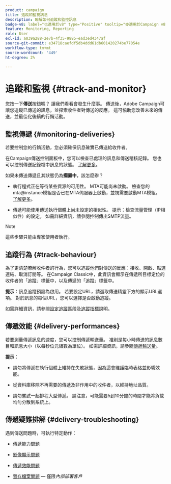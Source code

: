 ```yaml
---
product: campaign
title: 追蹤和監視訊息
description: 瞭解如何追蹤和監控訊息
badge-v8: label="也適用於v8" type="Positive" tooltip="亦適用於Campaign v8"
feature: Monitoring, Reporting
role: User
exl-id: a039a288-2e7b-4f35-9885-ead3ed4347af
source-git-commit: e34718caefdf5db4ddd61db601420274be77054e
workflow-type: tm+mt
source-wordcount: '449'
ht-degree: 2%

---
```


# 追蹤和監視 {#track-and-monitor}

您按一下&#x200B;**傳送**&#x200B;按鈕嗎？ 讓我們看看會發生什麼事。 傳送後，Adobe Campaign可讓您追蹤已傳送的訊息，並探索收件者對傳送的反應。 這可協助您改善未來的傳送，並最佳化後續的行銷活動。

## 監視傳遞 {#monitoring-deliveries}

若要控制您的行銷活動，您必須確保訊息確實已傳送給收件者。

在Campaign傳送控制面板中，您可以檢查已處理的訊息和傳送稽核記錄。
您也可以控制傳送記錄檔中訊息的狀態。 [了解更多](about-delivery-monitoring.md)。

如果未傳送傳遞且其狀態仍為&#x200B;**擱置中**，該怎麼辦？

* 執行程式正在等待某些資源的可用性。 MTA可能尚未啟動。
檢查您的mta@instance模組是否已在MTA伺服器上啟動，並視需要啟動MTA模組。 [了解更多](../../production/using/administration.md)。

* 傳遞可能使用傳送執行個體上尚未設定的相似性。
提示：檢查流量管理（IP相似性）的設定。 如需詳細資訊，請參閱控制傳出SMTP流量。

>[!NOTE]
>
>這些步驟只能由專家使用者執行。

## 追蹤行為 {#track-behaviour}

為了更清楚瞭解收件者的行為，您可以追蹤他們對傳送的反應：接收、開啟、點選連結、取消訂閱等。 在Campaign Classic中，此資訊會顯示在傳遞所目標定位的收件者的「追蹤」標籤中，以及傳遞的「追蹤」標籤中。

**提示**：訊息追蹤預設為啟用。 若要設定URL，請選取傳送精靈下方的顯示URL選項。 對於訊息的每個URL，您可以選擇是否啟動追蹤。

如需詳細資訊，請參閱[設定追蹤](how-to-configure-tracked-links.md)區段及[追蹤指標](../../reporting/using/delivery-reports.md#tracking-indicators)說明。

## 傳遞效能 {#delivery-performances}

若要測量傳遞訊息的速度，您可以控制傳遞輸送量。 准則是每小時傳送的訊息數目和訊息大小（以每秒位元組數為單位）。 如需詳細資訊，請參閱[傳遞輸送量](../../reporting/using/global-reports.md#delivery-throughput)。

**提示**：

* 請勿將傳遞在執行個體上維持在失敗狀態，因為這會維護臨時表格並影響效能。

* 從資料庫移除不再需要的傳遞及非作用中的收件者，以維持地址品質。

* 請勿嘗試一起排程大型傳遞。 請注意，可能需要5到10分鐘的時間才能將負載均勻分散到系統上。

## 傳遞疑難排解 {#delivery-troubleshooting}

遇到傳送問題時，可執行特定動作：

* [傳遞能力問題](../../production/using/performance-and-throughput-issues.md#deliverability_issues)

* [影像顯示問題](../../production/using/image-display-issues.md)

* [傳遞效能問題](delivery-performances.md)

* [暫存檔案問題](../../production/using/temporary-files.md) — 僅限&#x200B;*內部部署客戶*
